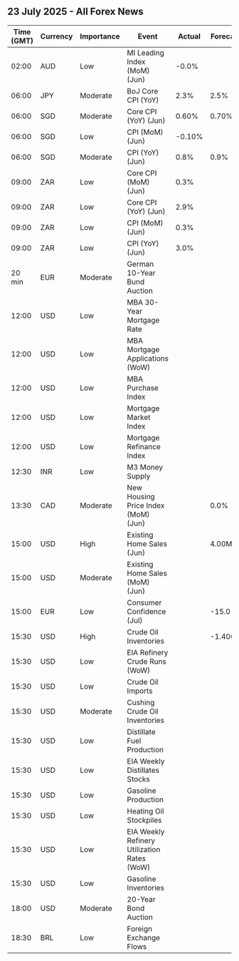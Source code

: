 ## 23 July 2025 - All Forex News

| Time (GMT) | Currency | Importance | Event | Actual | Forecast | Previous |
|------|----------|------------|-------|--------|----------|----------|
| 02:00 | AUD | Low | MI Leading Index (MoM) (Jun) | -0.0% |  | 0.1% |
| 06:00 | JPY | Moderate | BoJ Core CPI (YoY) | 2.3% | 2.5% | 2.5% |
| 06:00 | SGD | Moderate | Core CPI (YoY) (Jun) | 0.60% | 0.70% | 0.60% |
| 06:00 | SGD | Low | CPI (MoM) (Jun) | -0.10% |  | 0.70% |
| 06:00 | SGD | Moderate | CPI (YoY) (Jun) | 0.8% | 0.9% | 0.8% |
| 09:00 | ZAR | Low | Core CPI (MoM) (Jun) | 0.3% |  | 0.0% |
| 09:00 | ZAR | Low | Core CPI (YoY) (Jun) | 2.9% |  | 3.0% |
| 09:00 | ZAR | Low | CPI (MoM) (Jun) | 0.3% |  | 0.2% |
| 09:00 | ZAR | Low | CPI (YoY) (Jun) | 3.0% |  | 2.8% |
| 20 min | EUR | Moderate | German 10-Year Bund Auction |  |  | 2.630% |
| 12:00 | USD | Low | MBA 30-Year Mortgage Rate |  |  | 6.82% |
| 12:00 | USD | Low | MBA Mortgage Applications (WoW) |  |  | -10.0% |
| 12:00 | USD | Low | MBA Purchase Index |  |  | 159.6 |
| 12:00 | USD | Low | Mortgage Market Index |  |  | 253.5 |
| 12:00 | USD | Low | Mortgage Refinance Index |  |  | 767.6 |
| 12:30 | INR | Low | M3 Money Supply |  |  | 9.6% |
| 13:30 | CAD | Moderate | New Housing Price Index (MoM) (Jun) |  | 0.0% | -0.2% |
| 15:00 | USD | High | Existing Home Sales (Jun) |  | 4.00M | 4.03M |
| 15:00 | USD | Moderate | Existing Home Sales (MoM) (Jun) |  |  | 0.8% |
| 15:00 | EUR | Low | Consumer Confidence (Jul) |  | -15.0 | -15.3 |
| 15:30 | USD | High | Crude Oil Inventories |  | -1.400M | -3.859M |
| 15:30 | USD | Low | EIA Refinery Crude Runs (WoW) |  |  | -0.157M |
| 15:30 | USD | Low | Crude Oil Imports |  |  | -0.395M |
| 15:30 | USD | Moderate | Cushing Crude Oil Inventories |  |  | 0.213M |
| 15:30 | USD | Low | Distillate Fuel Production |  |  | -0.109M |
| 15:30 | USD | Low | EIA Weekly Distillates Stocks |  |  | 4.173M |
| 15:30 | USD | Low | Gasoline Production |  |  | -0.815M |
| 15:30 | USD | Low | Heating Oil Stockpiles |  |  | -0.846M |
| 15:30 | USD | Low | EIA Weekly Refinery Utilization Rates (WoW) |  |  | -0.8% |
| 15:30 | USD | Low | Gasoline Inventories |  |  | 3.399M |
| 18:00 | USD | Moderate | 20-Year Bond Auction |  |  | 4.942% |
| 18:30 | BRL | Low | Foreign Exchange Flows |  |  | 0.638B |

